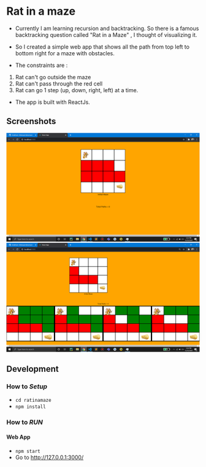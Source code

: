 # Rat in a maze

- Currently I am learning recursion and backtracking. So there is a famous backtracking question called "Rat in a Maze" , I thought of visualizing it.

- So I created a simple web app that shows all the path from top left to bottom right for a maze with obstacles.

- The constraints are :
1. Rat can't go outside the maze
2. Rat can't pass through the red cell
3. Rat can go 1 step (up, down, right, left) at a time.

- The app is built with ReactJs.

## Screenshots


<img src="./project/images/home1.png"/>
<img src="./project/images/home2.png"/>

## Development
### How to <i>Setup</i>
 - `cd ratinamaze`
 - `npm install`

 
### How to <i>RUN</i>
#### Web App
 - `npm start`
 - Go to http://127.0.0.1:3000/
